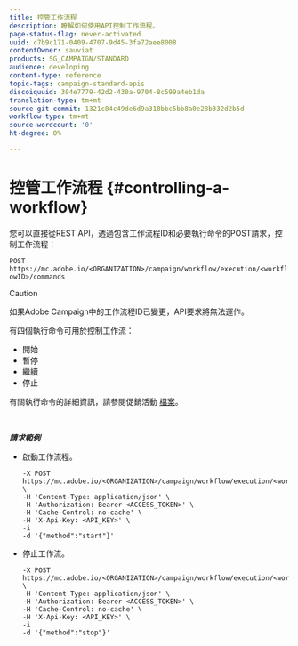 ```yaml
---
title: 控管工作流程
description: 瞭解如何使用API控制工作流程。
page-status-flag: never-activated
uuid: c7b9c171-0409-4707-9d45-3fa72aee8008
contentOwner: sauviat
products: SG_CAMPAIGN/STANDARD
audience: developing
content-type: reference
topic-tags: campaign-standard-apis
discoiquuid: 304e7779-42d2-430a-9704-8c599a4eb1da
translation-type: tm+mt
source-git-commit: 1321c84c49de6d9a318bbc5bb8a0e28b332d2b5d
workflow-type: tm+mt
source-wordcount: '0'
ht-degree: 0%

---
```



# 控管工作流程 {#controlling-a-workflow}

您可以直接從REST API，透過包含工作流程ID和必要執行命令的POST請求，控制工作流程：

`POST https://mc.adobe.io/<ORGANIZATION>/campaign/workflow/execution/<workflowID>/commands`

>[!CAUTION]
>
>如果Adobe Campaign中的工作流程ID已變更，API要求將無法運作。

有四個執行命令可用於控制工作流：

* 開始
* 暫停
* 繼續
* 停止

有關執行命令的詳細資訊，請參閱促銷活動 [檔案](https://docs.adobe.com/content/help/en/campaign-standard/using/managing-processes-and-data/executing-a-workflow/about-workflow-execution.html)。

<br/>

***請求範例***

* 啟動工作流程。

   ```
   -X POST https://mc.adobe.io/<ORGANIZATION>/campaign/workflow/execution/<workflowID>/commands \
   -H 'Content-Type: application/json' \
   -H 'Authorization: Bearer <ACCESS_TOKEN>' \
   -H 'Cache-Control: no-cache' \
   -H 'X-Api-Key: <API_KEY>' \
   -i
   -d '{"method":"start"}'
   ```

   <!-- + réponse -->

* 停止工作流。

   ```
   -X POST https://mc.adobe.io/<ORGANIZATION>/campaign/workflow/execution/<workflowID>/commands \
   -H 'Content-Type: application/json' \
   -H 'Authorization: Bearer <ACCESS_TOKEN>' \
   -H 'Cache-Control: no-cache' \
   -H 'X-Api-Key: <API_KEY>' \
   -i
   -d '{"method":"stop"}'
   ```

   <!-- + réponse -->
